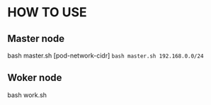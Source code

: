 # HOW TO USE
## Master node
bash master.sh [pod-network-cidr]
`bash master.sh 192.168.0.0/24`
## Woker node
bash work.sh
